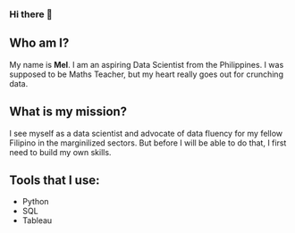 ### Hi there 👋

## Who am I? 
My name is **Mel**. I am an aspiring Data Scientist from the Philippines. I was supposed to be Maths Teacher, but my heart really goes out for crunching data. 

## What is my mission? 
I see myself as a data scientist and advocate of data fluency for my fellow Filipino in the marginilized sectors. But before I will be able to do that, I first need to build my own skills.

## Tools that I use:
* Python
* SQL
* Tableau

